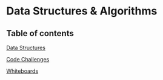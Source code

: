 # Data Structures & Algorithms

## Table of contents

[Data Structures](lib/README.md)  

[Code Challenges](lib/README.md)

[Whiteboards](lib/src/main/java/assets)
